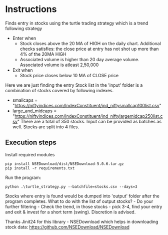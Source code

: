 # Instructions

Finds entry in stocks using the turtle trading strategy which is a trend following strategy

- Enter when
  - Stock closes above the 20 MA of HIGH on the daily chart. Additional checks satisfies: the close price at entry has not shot up more than 4% of the 20MA HIGH
  - Associated volume is higher than 20 day average volume. Associated volume is atleast 2,50,000
- Exit when
  - Stock price closes below 10 MA of CLOSE price

Here we are just finding the entry
Stock list in the 'input' folder is a combination of stocks covered by following indexes.

- smallcaps = "https://niftyindices.com/IndexConstituent/ind_niftysmallcap100list.csv"
- large_and_midcaps = "https://niftyindices.com/IndexConstituent/ind_niftylargemidcap250list.csv"
  There are a total of 350 stocks. Input can be provided as batches as well. Stocks are split into 4 files.

## Execution steps

Install required modules

```
pip install NSEDownload/dist/NSEDownload-5.0.6.tar.gz
pip install -r requirements.txt

```

Run the program:

```
python .\turtle_strategy.py --batchfile=stocks.csv --days=3

```

Stocks where entry is found would be dumped into 'output' folder after the program completes. What to do with the list of output stocks? - Do your further filtering - Check the trend, in those stocks - pick 3-4, find your entry and exit & invest for a short term (swing). Discretion is advised.

Thanks Jinit24 for this library - NSEDownload which helps in downloading stock data: https://github.com/NSEDownload/NSEDownload
